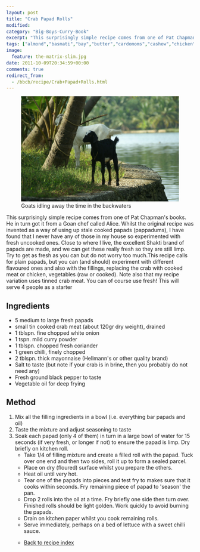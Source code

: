 ```yaml
---
layout: post
title: "Crab Papad Rolls"
modified:
category: "Big-Boys-Curry-Book"
excerpt: "This surprisingly simple recipe comes from one of Pat Chapman's books</a>.  He in turn got"
tags: ["almond","basmati","bay","butter","cardomoms","cashew","chicken","cinnamon","cloves","cumin","ghee","lamb","mace","nuts","pepper","rice","saffron","turmeric"]
image:
  feature: the-matrix-slim.jpg
date: 2011-10-09T20:34:59+00:00
comments: true
redirect_from: 
  - /bbcb/recipe/Crab+Papad+Rolls.html
---
```


<figure>
	<a href="/images/bbcb/pict2263.jpg" alt="Kerala, India" title="Kerala, India &#169; Ashley Kitson 12/09/2011"><img src="/images/bbcb/pict2263.jpg"/></a>
	<figcaption>Goats idling away the time in the backwaters</figcaption>
</figure>

This surprisingly simple recipe comes from one of Pat Chapman's books</a>.  He in turn got it from a Goan chef called Alice.  Whilst the original recipe was invented as a way of using up stale cooked papads (pappadums), I have found that I never have any of those in my house so experimented with fresh uncooked ones.  Close to where I live, the excellent Shakti brand of papads are made, and we can get these really fresh so they are still limp.  Try to get as fresh as you can but do not worry too much.This recipe calls for plain papads, but you can (and should) experiment with different flavoured ones and also with the fillings, replacing the crab with cooked meat or chicken, vegetables (raw or cooked).  Note also that my recipe variation uses tinned crab meat.  You can of course use fresh! This will serve 4 people as a starter
        
## Ingredients
        
<ul><li>5 medium to large fresh papads</li><li>small tin cooked crab meat (about 120gr dry weight), drained</li><li>1 tblspn. fine chopped white onion</li><li>1 tspn. mild curry powder</li><li>1 tblspn. chopped fresh coriander</li><li>1 green chilli, finely chopped</li><li>2 tblspn. thick mayonnaise (Hellmann's or other quality brand)</li><li>Salt to taste (but note if your crab is in brine, then you probably do not need any)</li><li>Fresh ground black pepper to taste</li><li>Vegetable oil for deep frying</li></ul>
        
## Method

<ol><li>Mix all the filling ingredients in a bowl (i.e. everything bar papads and oil)</li><li>Taste the mixture and adjust seasoning to taste</li><li>Soak each papad (only 4 of them) in turn in a large bowl of water for 15 seconds (if very fresh, or longer if not) to ensure the papad is limp.  Dry briefly on kitchen roll.<ul><li>Take 1/4 of filling mixture and create a filled roll with the papad. Tuck over one end and then two sides, roll it up to form a sealed parcel.</li><li>Place on dry (floured) surface whilst you prepare the others.</li></li><li>Heat oil until very hot.</li><li>Tear one of the papads into pieces and test fry to makes sure that it cooks within seconds.  Fry remaining piece of papad to 'season' the pan.</li><li>Drop 2 rolls into the oil at a time.  Fry briefly one side then turn over. Finished rolls should be light golden.  Work quickly to avoid burning the papads.</li><li>Drain on kitchen paper whilst you cook remaining rolls.</li><li>Serve immediately, perhaps on a bed of lettuce with a sweet chilli sauce.</li><li>   

<a href="/bbcb">Back to recipe index</a>      